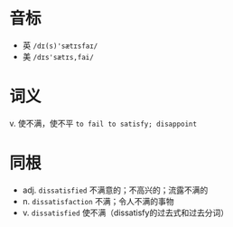 # 音标

- 英 `/dɪ(s)'sætɪsfaɪ/`
- 美 `/dɪs'sætɪs,fai/`

# 词义

v. 使不满，使不平
`to fail to satisfy; disappoint `

# 同根

- adj. `dissatisfied` 不满意的；不高兴的；流露不满的
- n. `dissatisfaction` 不满；令人不满的事物
- v. `dissatisfied` 使不满（dissatisfy的过去式和过去分词）

